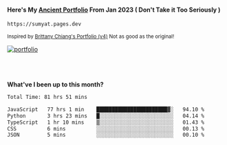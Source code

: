 #### Here's My [Ancient Portfolio](https://sumyat.pages.dev) From Jan 2023 ( Don't Take it Too Seriously ) 
````bash
https://sumyat.pages.dev 
````

<sub>Inspired by [Brittany Chiang's Portfolio (v4)](https://v4.brittanychiang.com/) Not as good as the original!</sub>


<a href='https://sumyat.pages.dev/'>
    <img src='https://github.com/sumyat-aung/sumyat-aung/assets/108873224/c9b4f2be-c585-4dd3-84e1-692c3854a6d8' alt='portfolio' align='center' />
</a>


<br />
<br />


<br />
<br />

**What've I been up to this month?**

<!--START_SECTION:waka-->

```txt
Total Time: 81 hrs 51 mins

JavaScript   77 hrs 1 min    ███████████████████████▓░   94.10 %
Python       3 hrs 23 mins   █░░░░░░░░░░░░░░░░░░░░░░░░   04.14 %
TypeScript   1 hr 10 mins    ▒░░░░░░░░░░░░░░░░░░░░░░░░   01.43 %
CSS          6 mins          ░░░░░░░░░░░░░░░░░░░░░░░░░   00.13 %
JSON         5 mins          ░░░░░░░░░░░░░░░░░░░░░░░░░   00.10 %
```

<!--END_SECTION:waka-->




